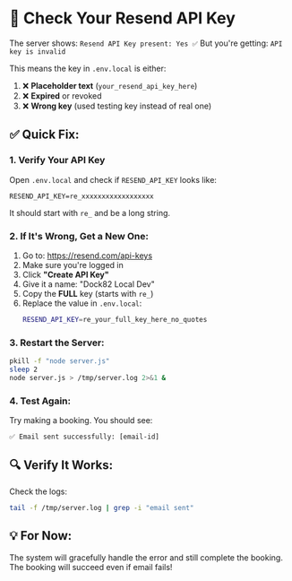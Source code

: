 # 🔑 Check Your Resend API Key

The server shows: `Resend API Key present: Yes ✅`
But you're getting: `API key is invalid`

This means the key in `.env.local` is either:
1. ❌ **Placeholder text** (`your_resend_api_key_here`)
2. ❌ **Expired** or revoked
3. ❌ **Wrong key** (used testing key instead of real one)

## ✅ **Quick Fix:**

### 1. Verify Your API Key

Open `.env.local` and check if `RESEND_API_KEY` looks like:
```
RESEND_API_KEY=re_xxxxxxxxxxxxxxxxxx
```

It should start with `re_` and be a long string.

### 2. If It's Wrong, Get a New One:

1. Go to: https://resend.com/api-keys
2. Make sure you're logged in
3. Click **"Create API Key"**
4. Give it a name: "Dock82 Local Dev"
5. Copy the **FULL** key (starts with `re_`)
6. Replace the value in `.env.local`:
   ```bash
   RESEND_API_KEY=re_your_full_key_here_no_quotes
   ```

### 3. Restart the Server:

```bash
pkill -f "node server.js"
sleep 2
node server.js > /tmp/server.log 2>&1 &
```

### 4. Test Again:

Try making a booking. You should see:
```
✅ Email sent successfully: [email-id]
```

## 🔍 **Verify It Works:**

Check the logs:
```bash
tail -f /tmp/server.log | grep -i "email sent"
```

## 💡 **For Now:**

The system will gracefully handle the error and still complete the booking. The booking will succeed even if email fails!

